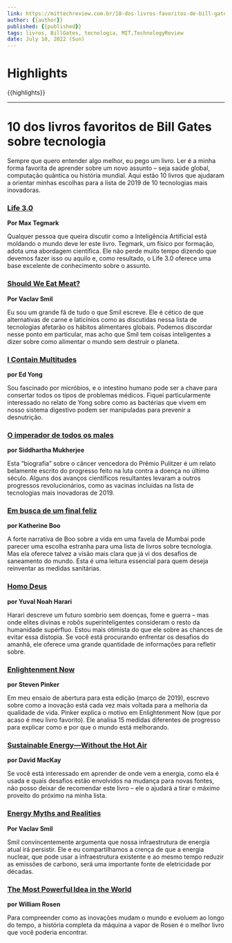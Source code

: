 ```yaml
---
link: https://mittechreview.com.br/10-dos-livros-favoritos-de-bill-gates-sobre-tecnologia/?utm_source=Linkedin&utm_medium=Social&utm_campaign=artigo-10-dos-livros-favoritos-de-bill-gates-sobre-tecnologia
author: {{author}}
published: {{published}}
tags: livros, BillGates, tecnologia, MIT,TechnologyReview
date: July 10, 2022 (Sun)
---
```

# Highlights
{{highlights}}

---
# 10 dos livros favoritos de Bill Gates sobre tecnologia
Sempre que quero entender algo melhor, eu pego um livro. Ler é a minha forma favorita de aprender sobre um novo assunto – seja saúde global, computação quântica ou história mundial. Aqui estão 10 livros que ajudaram a orientar minhas escolhas para a lista de 2019 de 10 tecnologias mais inovadoras.

### [Life 3.0](https://www.amazon.com.br/Life-3-0-Being-Artificial-Intelligence/dp/1101970316/ref=sr_1_1?__mk_pt_BR=%C3%85M%C3%85%C5%BD%C3%95%C3%91&dchild=1&keywords=Vida+3.0&qid=1599649206&sr=8-1)

**Por Max Tegmark**

Qualquer pessoa que queira discutir como a Inteligência Artificial está moldando o mundo deve ler este livro. Tegmark, um físico por formação, adota uma abordagem científica. Ele não perde muito tempo dizendo que devemos fazer isso ou aquilo e, como resultado, o Life 3.0 oferece uma base excelente de conhecimento sobre o assunto.

### [Should We Eat Meat?](https://www.amazon.com/Should-Eat-Meat-Evolution-Consequences/dp/1118278720)

**Por Vaclav Smil**

Eu sou um grande fã de tudo o que Smil escreve. Ele é cético de que alternativas de carne e laticínios como as discutidas nessa lista de tecnologias afetarão os hábitos alimentares globais. Podemos discordar nesse ponto em particular, mas acho que Smil tem coisas inteligentes a dizer sobre como alimentar o mundo sem destruir o planeta.

### [I Contain Multitudes](https://www.amazon.com/Contain-Multitudes-Microbes-Within-Grander/dp/0062368591)

**por Ed Yong**

Sou fascinado por micróbios, e o intestino humano pode ser a chave para consertar todos os tipos de problemas médicos. Fiquei particularmente interessado no relato de Yong sobre como as bactérias que vivem em nosso sistema digestivo podem ser manipuladas para prevenir a desnutrição.

### [O imperador de todos os males](https://www.amazon.com.br/imperador-todos-os-males/dp/8535920064/ref=sr_1_1?__mk_pt_BR=%C3%85M%C3%85%C5%BD%C3%95%C3%91&crid=2BFRN42KV8ITB&dchild=1&keywords=o+imperador+de+todos+os+males&qid=1599649370&sprefix=o+imper%2Caps%2C292&sr=8-1)

**por Siddhartha Mukherjee**

Esta “biografia” sobre o câncer vencedora do Prêmio Pulitzer é um relato belamente escrito do progresso feito na luta contra a doença no último século. Alguns dos avanços científicos resultantes levaram a outros progressos revolucionários, como as vacinas incluídas na lista de tecnologias mais inovadoras de 2019.

### [Em busca de um final feliz](https://www.amazon.com.br/Em-busca-um-final-feliz-ebook/dp/B00BSA7EDM/ref=sr_1_1?__mk_pt_BR=%C3%85M%C3%85%C5%BD%C3%95%C3%91&dchild=1&keywords=em+busca+de+um+final+feliz&qid=1599649406&sr=8-1)

**por Katherine Boo**

A forte narrativa de Boo sobre a vida em uma favela de Mumbai pode parecer uma escolha estranha para uma lista de livros sobre tecnologia. Mas ela oferece talvez a visão mais clara que já vi dos desafios de saneamento do mundo. Esta é uma leitura essencial para quem deseja reinventar as medidas sanitárias.

### [Homo Deus](https://www.amazon.com.br/Homo-deus-Yuval-Noah-Harari/dp/8535928197/ref=sr_1_1?__mk_pt_BR=%C3%85M%C3%85%C5%BD%C3%95%C3%91&dchild=1&keywords=homo+deus&qid=1599649445&sr=8-1)

**por Yuval Noah Harari**

Harari descreve um futuro sombrio sem doenças, fome e guerra – mas onde elites divinas e robôs superinteligentes consideram o resto da humanidade supérfluo. Estou mais otimista do que ele sobre as chances de evitar essa distopia. Se você está procurando enfrentar os desafios do amanhã, ele oferece uma grande quantidade de informações para refletir sobre.

### [Enlightenment Now](https://www.amazon.com.br/Enlightenment-Now-Science-Humanism-Progress-ebook/dp/B073TJBYTB/ref=sr_1_1?__mk_pt_BR=%C3%85M%C3%85%C5%BD%C3%95%C3%91&crid=23W5J2IQ0HEMA&dchild=1&keywords=enlightenment+now&qid=1599649541&sprefix=enligh%2Caps%2C277&sr=8-1)

**por Steven Pinker**

Em meu ensaio de abertura para esta edição (março de 2019), escrevo sobre como a inovação está cada vez mais voltada para a melhoria da qualidade de vida. Pinker explica o motivo em Enlightenment Now (que por acaso é meu livro favorito). Ele analisa 15 medidas diferentes de progresso para explicar como e por que o mundo está melhorando.

### [Sustainable Energy—Without the Hot Air](https://www.amazon.com/Sustainable-Energy-Without-Hot-Air/dp/0954452933)

**por David MacKay**

Se você está interessado em aprender de onde vem a energia, como ela é usada e quais desafios estão envolvidos na mudança para novas fontes, não posso deixar de recomendar este livro – ele o ajudará a tirar o máximo proveito do próximo na minha lista.

### [Energy Myths and Realities](https://www.amazon.com.br/Energy-Myths-Realities-Bringing-Science/dp/0844743283/ref=sr_1_12?__mk_pt_BR=%C3%85M%C3%85%C5%BD%C3%95%C3%91&crid=1EKA7Q68ZWT5&dchild=1&keywords=vaclav+smil&qid=1599649660&sprefix=vacl%2Caps%2C280&sr=8-12)

**Por Vaclav Smil**

Smil convincentemente argumenta que nossa infraestrutura de energia atual irá persistir. Ele e eu compartilhamos a crença de que a energia nuclear, que pode usar a infraestrutura existente e ao mesmo tempo reduzir as emissões de carbono, será uma importante fonte de eletricidade por décadas.

### [The Most Powerful Idea in the World](https://www.amazon.com/Most-Powerful-Idea-World-Invention/dp/0226726347)

**por William Rosen**

Para compreender como as inovações mudam o mundo e evoluem ao longo do tempo, a história completa da máquina a vapor de Rosen é o melhor livro que você poderia encontrar.